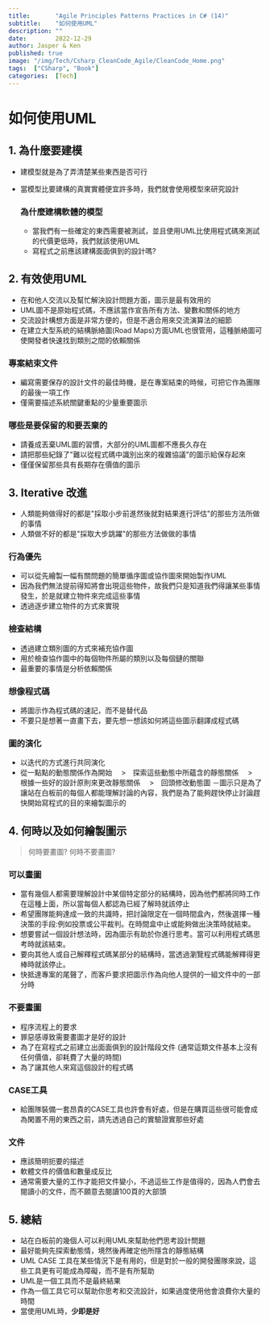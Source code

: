 ```yaml
---
title:       "Agile Principles Patterns Practices in C# (14)"
subtitle:    "如何使用UML"
description: ""
date:        2022-12-29
author: Jasper & Ken
published: true
image: "/img/Tech/Csharp_CleanCode_Agile/CleanCode_Home.png"
tags:  ["CSharp", "Book"]
categories:  [Tech]
---
```


如何使用UML
======

## 1. 為什麼要建模
- 建模型就是為了弄清楚某些東西是否可行
- 當模型比要建構的真實實體便宜許多時，我們就會使用模型來研究設計

	### 為什麼建構軟體的模型
	 - 當我們有一些確定的東西需要被測試，並且使用UML比使用程式碼來測試的代價更低時，我們就該使用UML
	 - 寫程式之前應該建構面面俱到的設計嗎?

## 2. 有效使用UML
- 在和他人交流以及幫忙解決設計問題方面，圖示是最有效用的
- UML圖不是原始程式碼，不應該當作宣告所有方法、變數和關係的地方
- 交流設計構想方面是非常方便的，但是不適合用來交流演算法的細節
- 在建立大型系統的結構脈絡圖(Road Maps)方面UML也很管用，這種脈絡圖可使開發者快速找到類別之間的依賴關係

### 專案結束文件

- 編寫需要保存的設計文件的最佳時機，是在專案結束的時候，可把它作為團隊的最後一項工作
- 僅需要描述系統關鍵重點的少量重要圖示

### 哪些是要保留的和要丟棄的
- 請養成丟棄UML圖的習慣，大部分的UML圖都不應長久存在
- 請把那些紀錄了"難以從程式碼中識別出來的複雜協議"的圖示給保存起來
- 僅僅保留那些具有長期存在價值的圖示

## 3. Iterative 改進
- 人類能夠做得好的都是"採取小步前進然後就對結果進行評估"的那些方法所做的事情
- 人類做不好的都是"採取大步跳躍"的那些方法做做的事情

### 行為優先
- 可以從先繪製一幅有關問題的簡單循序圖或協作圖來開始製作UML
- 因為我們無法提前得知將會出現這些物件，故我們只是知道我們得讓某些事情發生，於是就建立物件來完成這些事情
- 透過逐步建立物件的方式來實現

### 檢查結構
- 透過建立類別圖的方式來補充協作圖
- 用於檢查協作圖中的每個物件所屬的類別以及每個鏈的關聯
- 最重要的事情是分析依賴關係

### 想像程式碼
- 將圖示作為程式碼的速記，而不是替代品
- 不要只是想著一直畫下去，要先想一想該如何將這些圖示翻譯成程式碼

### 圖的演化
- 以迭代的方式進行共同演化
- 從一點點的動態關係作為開始 　>　探索這些動態中所蘊含的靜態關係 　>　根據一些好的設計原則來更改靜態關係 　>　回頭修改動態圖
－圖示只是為了讓站在白板前的每個人都能理解討論的內容，我們是為了能夠趕快停止討論趕快開始寫程式的目的來繪製圖示的


## 4. 何時以及如何繪製圖示
> 何時要畫圖? 何時不要畫圖?

### 可以畫圖
- 當有幾個人都需要理解設計中某個特定部分的結構時，因為他們都將同時工作在這種上面，所以當每個人都認為已經了解時就該停止
- 希望團隊能夠達成一致的共識時，把討論限定在一個時間盒內，然後選擇一種決策的手段:例如投票或公平裁判。在時間盒中止或能夠做出決策時就結束。
- 想要嘗試一個設計想法時，因為圖示有助於你進行思考。當可以利用程式碼思考時就該結束。
- 要向其他人或自己解釋程式碼某部分的結構時，當透過瀏覽程式碼能解釋得更棒時就該停止。
- 快抵達專案的尾聲了，而客戶要求把圖示作為向他人提供的一組文件中的一部分時

### 不要畫圖
- 程序流程上的要求
- 罪惡感導致需要畫圖才是好的設計
- 為了在寫程式之前建立出面面俱到的設計階段文件 (通常這類文件基本上沒有任何價值，卻耗費了大量的時間)
- 為了讓其他人來寫這個設計的程式碼

### CASE工具
- 給團隊裝備一套昂貴的CASE工具也許會有好處，但是在購買這些很可能會成為閑置不用的東西之前，請先透過自己的實驗證實那些好處


### 文件
- 應該簡明扼要的描述
- 軟體文件的價值和數量成反比
- 通常需要大量的工作才能把文件變小，不過這些工作是值得的，因為人們會去閱讀小的文件，而不願意去閱讀100頁的大部頭

## 5. 總結
- 站在白板前的幾個人可以利用UML來幫助他們思考設計問題
- 最好能夠先探索動態情，境然後再確定他所隱含的靜態結構
- UML CASE 工具在某些情況下是有用的，但是對於一般的開發團隊來說，這些工具更有可能成為障礙，而不是有所幫助
- UML是一個工具而不是最終結果
- 作為一個工具它可以幫助你思考和交流設計，如果過度使用他會浪費你大量的時間
- 當使用UML時，**少即是好**